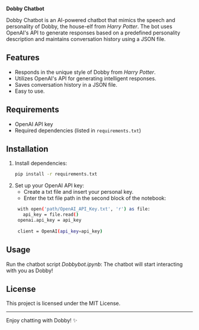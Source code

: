 **Dobby Chatbot**

Dobby Chatbot is an AI-powered chatbot that mimics the speech and personality of Dobby, the house-elf from *Harry Potter*. The bot uses OpenAI's API to generate responses based on a predefined personality description and maintains conversation history using a JSON file.

## Features
- Responds in the unique style of Dobby from *Harry Potter*.
- Utilizes OpenAI's API for generating intelligent responses.
- Saves conversation history in a JSON file.
- Easy to use.

## Requirements
- OpenAI API key
- Required dependencies (listed in `requirements.txt`)

## Installation
1. Install dependencies:
   ```bash
   pip install -r requirements.txt
   ```
2. Set up your OpenAI API key:
   - Create a txt file and insert your personal key.
   - Enter the txt file path in the second block of the notebook:   
   ```bash
    with open('path/OpenAI_API_Key.txt', 'r') as file:
      api_key = file.read()
    openai.api_key = api_key
  
    client = OpenAI(api_key=api_key)
   ```

## Usage
Run the chatbot script *Dobbybot.ipynb*:
The chatbot will start interacting with you as Dobby!

## License
This project is licensed under the MIT License.

---

Enjoy chatting with Dobby! ✨
